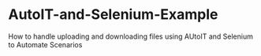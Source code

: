 # AutoIT-and-Selenium-Example

How to handle uploading and downloading files using AUtoIT and Selenium to Automate Scenarios
